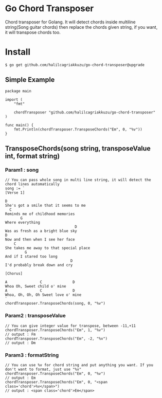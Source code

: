 # Go Chord Transposer
Chord transposer for Golang.
It will detect chords inside multiline string(Song guitar chords) then replace the chords given string, if you want, it will transpose chords too.

# Install
`$ go get github.com/halilcagriakkuzu/go-chord-transposer@upgrade`

## Simple Example
```
package main

import (
	"fmt"

	chordTransposer "github.com/halilcagriakkuzu/go-chord-transposer"
)

func main() {
	fmt.Println(chordTransposer.TransposeChords("Em", 0, "%v"))
}
```

## TransposeChords(song string, transposeValue int, format string)
### Param1 : song
```
// You can pass whole song in multi line string, it will detect the chord lines automatically
song := `
[Verse 1]
 
D
She's got a smile that it seems to me
  C
Reminds me of childhood memories
       G
Where everything
                                D
Was as fresh as a bright blue sky
D
Now and then when I see her face
    C
She takes me away to that special place
         G
And if I stared too long
                              D
I'd probably break down and cry

[Chorus]
 
A               C              D
Whoa Oh, Sweet child o' mine
A               C              D
Whoa, Oh, Oh, Oh Sweet love o' mine
`
chordTransposer.TransposeChords(song, 0, "%v")
```

### Param2 : transposeValue
```
// You can give integer value for transpose, between -11,+11
chordTransposer.TransposeChords("Em", 1, "%v")
// output : Fm
chordTransposer.TransposeChords("Em", -2, "%v")
// output : Dm
```

### Param3 : formatString
```
// You can use %v for chord string and put anything you want. If you don't want to format, just use "%v"
chordTransposer.TransposeChords("Em", 0, "%v")
// output : Em
chordTransposer.TransposeChords("Em", 0, "<span class='chord'>%v</span>")
// output : <span class='chord'>Em</span>
```
